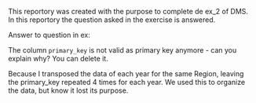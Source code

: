 This reportory was created with the purpose to complete de ex_2 of DMS. In this reportory the question asked in the exercise is answered.

Answer to question in ex:

The column `primary_key` is not valid as primary key anymore - can you explain why? You can delete it.

Because I transposed the data of each year for the same Region, leaving the primary_key repeated 4 times for each year. We used this to organize the data, but know it lost its purpose.